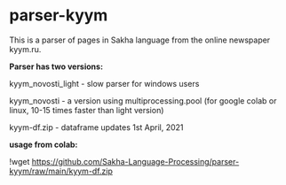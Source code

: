 # parser-kyym
This is a parser of pages in Sakha language from the online newspaper kyym.ru. 

**Parser has two versions:**

kyym_novosti_light - slow parser for windows users

kyym_novosti - a version using multiprocessing.pool (for google colab or linux, 10-15 times faster than light version) 

kyym-df.zip - dataframe updates 1st April, 2021

**usage from colab:**

!wget https://github.com/Sakha-Language-Processing/parser-kyym/raw/main/kyym-df.zip


